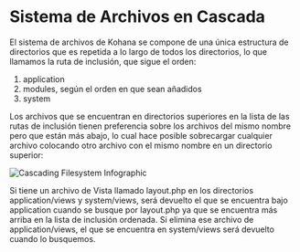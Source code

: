 # Sistema de Archivos en Cascada

El sistema de archivos de Kohana se compone de una única estructura de directorios que es repetida a lo largo de todos los directorios, lo que llamamos la ruta de inclusión, que sigue el orden:

1. application
2. modules, según el orden en que sean añadidos
3. system

Los archivos que se encuentran en directorios superiores en la lista de las rutas de inclusión tienen preferencia sobre los archivos del mismo nombre pero que están más abajo, lo cual hace posible sobrecargar cualquier archivo colocando otro archivo con el mismo nombre en un directorio superior:

![Cascading Filesystem Infographic](img/cascading_filesystem.png)

Si tiene un archivo de Vista llamado layout.php en los directorios application/views y system/views, será devuelto el que se encuentra bajo application cuando se busque por layout.php ya que se encuentra más arriba en la lista de inclusión ordenada. Si elimina ese archivo de application/views, el que se encuentra en system/views será devuelto cuando lo busquemos.
